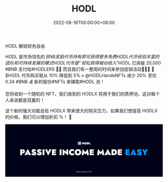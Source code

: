 ﻿---
title: "HODL"
description: "HODL 是市场领先的 $BNB 奖励代币"
date: 2022-08-18T00:00:00+08:00
lastmod: 2022-08-18T00:00:00+08:00
draft: false
authors: ["boogArno"]
featuredImage: "hodl.png"
tags: ["DeFi","HODL"]
categories: ["nfts"]
nfts: ["DeFi"]
blockchain: "BSC"
website: "https://dappradar.com/"
twitter: "https://twitter.com/HODL_official"
discord: "https://discord.gg/CU7gaVuz"
telegram: ""
github: "https://github.com/hodl-token/HODL"
youtube: ""
twitch: ""
facebook: ""
instagram: ""
reddit: ""
medium: ""
steam: ""
gitbook: ""
googleplay: ""
appstore: ""
status: "Live"
weight: 
lightgallery: true
toc: true
pinned: false
recommend: false
recommend1: false
---
HODL 解锁财务自由

HODL 是市场领先的 $BNB 奖励代币
持有即可获得更多免费HODL代币
经验丰富的团队和可持续发展的模式
HODL 代币是“轻松获得被动收入”$HODL 已突破 20,000 #BNB 支付给#HODLERS 🍾🍾
而且我们有一整周的时间来参加促销活动🎉🎉🎉
🤑 $HODL 代币购买税从 10% 降低到 5%
✊ @HODLHandsNFTs 减少 20% 至仅 0.24 #BNB
💰 新的股份#NFTs 来赚取#HODL 池！

您将收到一个随机的 NFT，我们收到的 HODLX 将用于我们的质押池，这对每个人来说都是双赢的！

这个新的强大功能会给 HODLX 带来很大的购买压力，如果我们想提高 HODLX 的价格，我们可以增加折扣 %！ 🚀

![1080x360](1080x360.png)